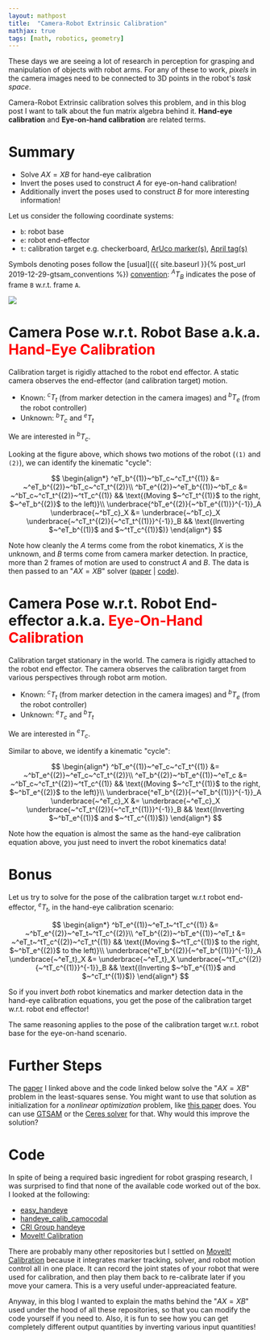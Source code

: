 ```yaml
---
layout: mathpost
title:  "Camera-Robot Extrinsic Calibration"
mathjax: true
tags: [math, robotics, geometry]
---
```


These days we are seeing a lot of research in perception for grasping and
manipulation of objects with robot arms. For any of these to work, _pixels_ in
the camera images need to be connected to 3D points in the robot's _task space_.

Camera-Robot Extrinsic calibration solves this problem, and in this blog post I
want to talk about the fun matrix algebra behind it. **Hand-eye calibration**
and **Eye-on-hand calibration** are related terms.

# Summary
- Solve $AX=XB$ for hand-eye calibration
- Invert the poses used to construct $A$ for eye-on-hand calibration!
- Additionally invert the poses used to construct $B$ for more interesting
information!

Let us consider the following coordinate systems:
- `b`: robot base
- `e`: robot end-effector
- `t`: calibration target e.g. checkerboard,
[ArUco marker(s)](https://www.uco.es/investiga/grupos/ava/node/26),
[April tag(s)](https://april.eecs.umich.edu/software/apriltag)

Symbols denoting poses follow the
[usual]({{ site.baseurl }}{% post_url 2019-12-29-gtsam_conventions %})
[convention](https://gtsam.org/gtsam.org/2020/06/28/gtsam-conventions.html):
$^AT_B$ indicates the pose of frame `B` w.r.t. frame `A`.

<img src="{{site.baseurl}}/assets/images/handeye_calib.jpg">

# Camera Pose w.r.t. Robot Base a.k.a. <span style="color:red">Hand-Eye Calibration</span>

Calibration target is rigidly attached to the robot end effector. A static
camera observes the end-effector (and calibration target) motion.
- Known: $^cT_t$ (from marker detection in the camera images) and
$^bT_e$ (from the robot controller)
- Unknown: $^bT_c$ and $^eT_t$

We are interested in $^bT_c$.

Looking at the figure above, which shows two motions of the robot
(`(1)` and `(2)`), we can identify the kinematic "cycle":

$$
\begin{align*}
^eT_b^{(1)}~^bT_c~^cT_t^{(1)} &= ~^eT_b^{(2)}~^bT_c~^cT_t^{(2)}\\
^bT_e^{(2)}~^eT_b^{(1)}~^bT_c &= ~^bT_c~^cT_t^{(2)}~^tT_c^{(1)} &&
\text{(Moving $~^cT_t^{(1)}$ to the right, $~^eT_b^{(2)}$ to the left)}\\
\underbrace{^bT_e^{(2)}{~^bT_e^{(1)}}^{-1}}_A
\underbrace{~^bT_c}_X &=
\underbrace{~^bT_c}_X
\underbrace{~^cT_t^{(2)}{~^cT_t^{(1)}}^{-1}}_B &&
\text{(Inverting $~^eT_b^{(1)}$ and $~^tT_c^{(1)}$)}
\end{align*}
$$

Note how cleanly the $A$ terms come from the robot kinematics, $X$ is the 
unknown, and $B$ terms come from camera marker detection. In practice, more than
2 frames of motion are used to construct $A$ and $B$. The data is then passed to
an "$AX=XB$" solver
([paper](https://journals.sagepub.com/doi/10.1177/02783649922066213) |
[code](https://github.com/crigroup/handeye)).

# Camera Pose w.r.t. Robot End-effector a.k.a. <span style="color:red">Eye-On-Hand Calibration</span>

Calibration target stationary in the world. The camera is rigidly attached to
the robot end effector. The camera observes the calibration target from various
perspectives through robot arm motion.
- Known: $^cT_t$ (from marker detection in the camera images) and
$^bT_e$ (from the robot controller)
- Unknown: $^eT_c$ and $^bT_t$

We are interested in $^eT_c$.

Similar to above, we identify a kinematic "cycle":

$$
\begin{align*}
^bT_e^{(1)}~^eT_c~^cT_t^{(1)} &= ~^bT_e^{(2)}~^eT_c~^cT_t^{(2)}\\
^eT_b^{(2)}~^bT_e^{(1)}~^eT_c &= ~^bT_c~^cT_t^{(2)}~^tT_c^{(1)} &&
\text{(Moving $~^cT_t^{(1)}$ to the right, $~^bT_e^{(2)}$ to the left)}\\
\underbrace{^eT_b^{(2)}{~^eT_b^{(1)}}^{-1}}_A
\underbrace{~^eT_c}_X &=
\underbrace{~^eT_c}_X
\underbrace{~^cT_t^{(2)}{~^cT_t^{(1)}}^{-1}}_B &&
\text{(Inverting $~^bT_e^{(1)}$ and $~^tT_c^{(1)}$)}
\end{align*}
$$

Note how the equation is almost the same as the hand-eye calibration equation
above, you just need to invert the robot kinematics data!

# Bonus

Let us try to solve for the pose of the calibration target w.r.t robot end-effector,
$^eT_t$, in the hand-eye calibration scenario:

$$
\begin{align*}
^bT_e^{(1)}~^eT_t~^tT_c^{(1)} &= ~^bT_e^{(2)}~^eT_t~^tT_c^{(2)}\\
^eT_b^{(2)}~^bT_e^{(1)}~^eT_t &= ~^eT_t~^tT_c^{(2)}~^cT_t^{(1)} &&
\text{(Moving $~^tT_c^{(1)}$ to the right, $~^bT_e^{(2)}$ to the left)}\\
\underbrace{^eT_b^{(2)}{~^eT_b^{(1)}}^{-1}}_A
\underbrace{~^eT_t}_X &=
\underbrace{~^eT_t}_X
\underbrace{~^tT_c^{(2)}{~^tT_c^{(1)}}^{-1}}_B &&
\text{(Inverting $~^bT_e^{(1)}$ and $~^cT_t^{(1)}$)}
\end{align*}
$$

So if you invert _both_ robot kinematics and marker detection data in the 
hand-eye calibration equations, you get the pose of the calibration target w.r.t.
robot end effector!

The same reasoning applies to the pose of the calibration target w.r.t. robot
base for the eye-on-hand scenario.

# Further Steps
The [paper](https://journals.sagepub.com/doi/10.1177/02783649922066213) I linked
above and the code linked below solve the "$AX=XB$" problem in the least-squares
sense. You might want to use that solution as initialization for a
_nonlinear optimization_ problem, like
[this paper](https://link.springer.com/article/10.1007/s10514-013-9365-9) does.
You can use [GTSAM](https://gtsam.org) or the
[Ceres solver](http://ceres-solver.org) for that. Why would this improve the
solution?

# Code

In spite of being a required basic ingredient for robot grasping research, I was 
surprised to find that none of the available code worked out of the box. I
looked at the following:
- [easy_handeye](https://github.com/IFL-CAMP/easy_handeye)
- [handeye_calib_camocodal](https://github.com/jhu-lcsr/handeye_calib_camodocal)
- [CRI Group handeye](https://github.com/crigroup/handeye)
- [MoveIt! Calibration](https://github.com/ros-planning/moveit_calibration)

There are probably many other repositories but I settled on 
[MoveIt! Calibration](https://github.com/ros-planning/moveit_calibration)
because it integrates marker tracking, solver, and robot motion control all in
one place. It can record the joint states of your robot that were used for 
calibration, and then play them back to re-calibrate later if you move your
camera. This is a very useful under-appreaciated feature.

Anyway, in this blog I wanted to explain the maths behind the "$AX=XB$" used 
under the hood of all these repositories, so that you can modify the code yourself
if you need to. Also, it is fun to see how you can get completely different output
quantities by inverting various input quantities!
